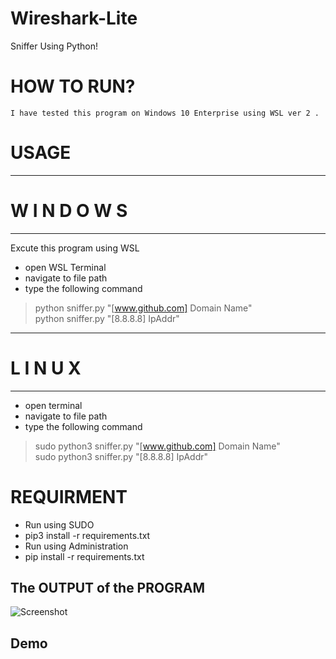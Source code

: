 # Wireshark-Lite
Sniffer Using Python! 

# HOW TO RUN?
    I have tested this program on Windows 10 Enterprise using WSL ver 2 .
    
# USAGE 
-----------------------------------
#       W I N D O W S
-----------------------------------
Excute this program using WSL
- open WSL Terminal
- navigate to  file path
- type the following command
>python sniffer.py "[www.github.com] Domain Name" <br/>
>python sniffer.py "[8.8.8.8] IpAddr" <br/>
-----------------------------------
#         L I N U X
-----------------------------------
- open terminal
- navigate to file path
- type the following command
>sudo python3 sniffer.py "[www.github.com] Domain Name" <br/>
>sudo python3 sniffer.py "[8.8.8.8] IpAddr" <br/>

# REQUIRMENT
- Run using SUDO
- pip3 install -r requirements.txt
- Run using Administration
- pip install -r requirements.txt

## The OUTPUT of the PROGRAM

![Screenshot](./Output.JPG)

## Demo

